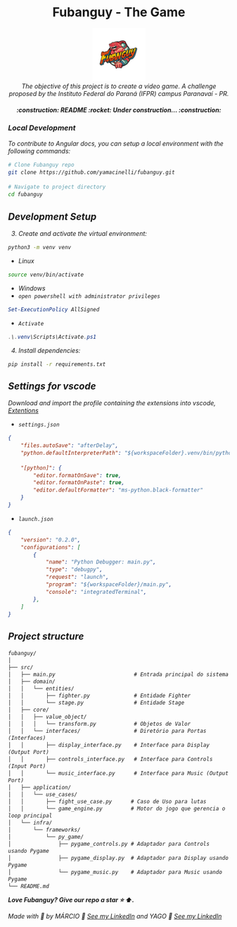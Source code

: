 <h1 align="center">Fubanguy - The Game</h1>

<p align="center">
  <img src="assets/images/fubanguy_logo.png" alt="fubanguy-logo" width="120px" height="120px"/>
  <br>
  <em>The objective of this project is to create a video game. A challenge proposed by the Instituto Federal do Paraná (IFPR) campus Paranavaí - PR.
  <br>
</p>

<h4 align="center">
    :construction: README :rocket: Under construction... :construction:
</h4>

### Local Development

To contribute to Angular docs, you can setup a local environment with the following commands:

```bash
# Clone Fubanguy repo
git clone https://github.com/yamacinelli/fubanguy.git

# Navigate to project directory
cd fubanguy
```

## Development Setup

3. Create and activate the virtual environment:

```bash
python3 -m venv venv
```
* Linux
```bash
source venv/bin/activate
```
* Windows
* ```open powershell with administrator privileges```

```powershell
Set-ExecutionPolicy AllSigned
```
* ```Activate```
```powershell
.\.venv\Scripts\Activate.ps1
```

4. Install dependencies:

```bash
pip install -r requirements.txt
```

## Settings for vscode


Download and import the profile containing the extensions into vscode, [Extentions](https://drive.google.com/file/d/1FIF-ZdqTT4A0Ocv8bIXZG7sMWGT3OkfF/view)

* ```settings.json```
```json
{
    "files.autoSave": "afterDelay",
    "python.defaultInterpreterPath": "${workspaceFolder}.venv/bin/python3",

    "[python]": {
        "editor.formatOnSave": true,
        "editor.formatOnPaste": true,
        "editor.defaultFormatter": "ms-python.black-formatter"
    }
}
```

* ```launch.json```
```json
{
    "version": "0.2.0",
    "configurations": [
        {
            "name": "Python Debugger: main.py",
            "type": "debugpy",
            "request": "launch",
            "program": "${workspaceFolder}/main.py",
            "console": "integratedTerminal",
        },
    ]
}
```

## Project structure

```plaintext
fubanguy/
│
├── src/
│   ├── main.py                         # Entrada principal do sistema
│   ├── domain/
│   │   └── entities/
│   │       ├── fighter.py              # Entidade Fighter
│   │       └── stage.py                # Entidade Stage
│   ├── core/
│   │   ├── value_object/
│   │   │   └── transform.py            # Objetos de Valor
│   │   └── interfaces/                 # Diretório para Portas (Interfaces)
│   │       ├── display_interface.py    # Interface para Display (Output Port)
│   │       ├── controls_interface.py   # Interface para Controls (Input Port)
│   │       └── music_interface.py      # Interface para Music (Output Port)
│   ├── application/
│   │   └── use_cases/
│   │       ├── fight_use_case.py      # Caso de Uso para lutas
│   │       └── game_engine.py         # Motor do jogo que gerencia o loop principal
│   └── infra/
│       └── frameworks/
│           └── py_game/
│               ├── pygame_controls.py # Adaptador para Controls usando Pygame
│               ├── pygame_display.py  # Adaptador para Display usando Pygame
│               └── pygame_music.py    # Adaptador para Music usando Pygame
└── README.md
```

**Love Fubanguy? Give our repo a star :star: :arrow_up:.**

Made with :blue_heart: by MÁRCIO :wave: [See my LinkedIn](https://www.linkedin.com/in/marciojcarvalho/) and YAGO :wave: [See my LinkedIn](https://www.linkedin.com/in/yago-macinelli-569560140?utm_source=share&utm_campaign=share_via&utm_content=profile&utm_medium=android_app)
